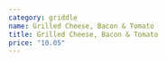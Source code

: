 ```yaml
---
category: griddle
name: Grilled Cheese, Bacon & Tomato
title: Grilled Cheese, Bacon & Tomato
price: "10.05"
---
```

